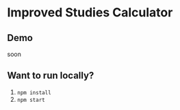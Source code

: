 # Improved Studies Calculator

## Demo

soon

## Want to run locally?

1. `npm install`
2. `npm start`

